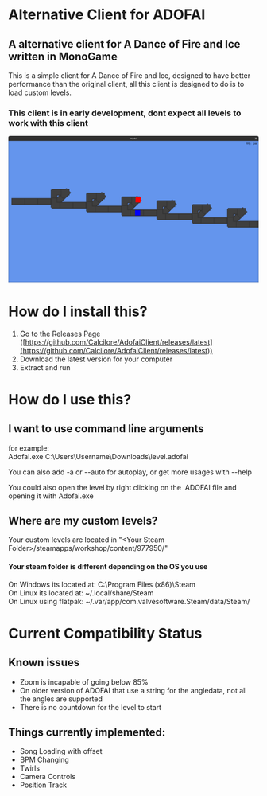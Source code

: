 # Alternative Client for  ADOFAI
## A alternative client for A Dance of Fire and Ice written in MonoGame

This is a simple client for A Dance of Fire and Ice, designed to have better performance than the original client, all this client is designed to do is to load custom levels.

### This client is in early development, dont expect all levels to work with this client

![](Screenshot.png)

# How do I install this?

1. Go to the Releases Page ([https://github.com/Calcilore/AdofaiClient/releases/latest](https://github.com/Calcilore/AdofaiClient/releases/latest))
2. Download the latest version for your computer 
3. Extract and run

# How do I use this?

## I want to use command line arguments
for example: <br>
Adofai.exe C:\Users\Username\Downloads\level.adofai

You can also add -a or --auto for autoplay, or get more usages with --help

You could also open the level by right clicking on the .ADOFAI file and opening it with Adofai.exe

## Where are my custom levels?

Your custom levels are located in "&lt;Your Steam Folder&gt;/steamapps/workshop/content/977950/" 

#### Your steam folder is different depending on the OS you use
On Windows its located at: C:\Program Files (x86)\Steam <br>
On Linux its located at: ~/.local/share/Steam <br>
On Linux using flatpak: ~/.var/app/com.valvesoftware.Steam/data/Steam/

# Current Compatibility Status

## Known issues
 - Zoom is incapable of going below 85%
 - On older version of ADOFAI that use a string for the angledata, not all the angles are supported
 - There is no countdown for the level to start

## Things currently implemented:
 - Song Loading with offset
 - BPM Changing
 - Twirls
 - Camera Controls
 - Position Track
